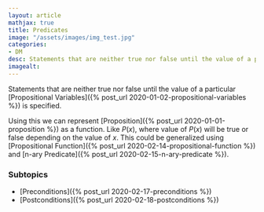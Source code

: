 ```yaml
---
layout: article
mathjax: true
title: Predicates
image: "/assets/images/img_test.jpg"
categories:
- DM
desc: Statements that are neither true nor false until the value of a particular Propositional Variables is specified. 
imagealt: 
---
```


Statements that are neither true nor false until the value of a particular [Propositional Variables]({% post_url 2020-01-02-propositional-variables %}) is specified.

Using this we can represent [Proposition]({% post_url 2020-01-01-proposition %}) as a function. Like $P(x)$, where value of $P(x)$ will be true or false depending on the value of $x$. This could be generalized using [Propositional Function]({% post_url 2020-02-14-propositional-function %}) and [n-ary Predicate]({% post_url 2020-02-15-n-ary-predicate %}).


































































































































































































































































































































































### Subtopics
- [Preconditions]({% post_url 2020-02-17-preconditions %})
- [Postconditions]({% post_url 2020-02-18-postconditions %})